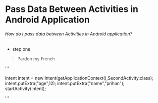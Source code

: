 # Pass Data Between Activities in Android Application

###### How do I pass data between Activities in Android application?

- step one

> Pardon my French



'''

Intent intent = new Intent(getApplicationContext(),SecondActivity.class);
intent.putExtra("age",12);
intent.putExtra("name","prihan");
startActivity(intent);

'''

